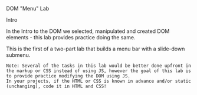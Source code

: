 DOM "Menu" Lab

Intro

In the Intro to the DOM we selected, manipulated and created DOM elements - this lab provides practice doing the same.

This is the first of a two-part lab that builds a menu bar with a slide-down submenu.

    Note: Several of the tasks in this lab would be better done upfront in the markup or CSS instead of using JS, however the goal of this lab is to provide practice modifying the DOM using JS.
    In your projects, if the HTML or CSS is known in advance and/or static (unchanging), code it in HTML and CSS!
